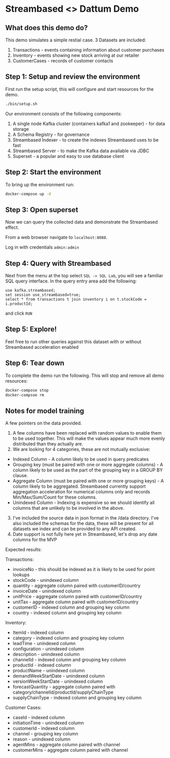 # Streambased <> Dattum Demo

## What does this demo do?

This demo simulates a simple restial case. 3 Datasets are included:

1. Transactions - events containing information about customer purchases
2. Inventory - events showing new stock arriving at our retailer
3. CustomerCases - records of customer contacts

## Step 1: Setup and review the environment

First run the setup script, this will configure and start resources for the demo.

```bash
./bin/setup.sh
```

Our environment consists of the following components:

1. A single node Kafka cluster (containers kafka1 and zookeeper) - for data storage
2. A Schema Registry - for governance
3. Streambased Indexer - to create the indexes Streambased uses to be fast
4. Streambased Server - to make the Kafka data available via JDBC
5. Superset - a popular and easy to use database client

## Step 2: Start the environment

To bring up the environment run:

```bash
docker-compose up -d
```

## Step 3: Open superset

Now we can query the collected data and demonstrate the Streambased effect. 

From a web browser navigate to `localhost:8088`.

Log in with credentials `admin:admin`

## Step 4: Query with Streambased

Next from the menu at the top select `SQL -> SQL Lab`, you will see a familiar SQL query interface. In the query entry 
area add the following:

```
use kafka.streambased;
set session use_streambased=true;
select * from transactions t join inventory i on t.stockCode = i.productId;
```

and click `RUN`

## Step 5: Explore!

Feel free to run other queries against this dataset with or without Streambased acceleration enabled

## Step 6: Tear down

To complete the demo run the following. This will stop and remove all demo resources:

```bash
docker-compose stop
docker-compsoe rm
```

## Notes for model training

A few pointers on the data provided. 

1. A few columns have been replaced with random values to enable them to be used together. 
   This will make the values appear much more evenly distributed than they actually are.
2. We are looking for 4 categories, these are not mutually exclusive:
  * Indexed Column - A column likely to be used in query predicates
  * Grouping key (must be paired with one or more aggregate columns) - A column likely to be used as the part of the grouping key in a GROUP BY clause.
  * Aggregate Column (must be paired with one or more grouping keys) - A column likely to be aggregated. Streambased currently support aggregation 
    acceleration for numerical columns only and records Min/Max/Sum/Count for these columns.
  * Unindexed Column - Indexing is expensive so we should identify all columns that are unlikely to
    be involved in the above.
3. I've included the source data in json format in the /data directory. I've also included the 
   schemas for the data, these will be present for all datasets we index and can be provided to any 
   API created.
4. Date support is not fully here yet in Streambased, let's drop any date columns for the MVP

Expected results:

Transactions:

* invoiceNo - this should be indexed as it is likely to be used for point lookups
* stockCode - unindexed column
* quantity - aggregate column paired with customerID/country
* invoiceDate -  unindexed column 
* unitPrice - aggregate column paired with customerID/country
* unitTax - aggregate column paired with customerID/country
* customerID - indexed column and grouping key column
* country - indexed column and grouping key column

Inventory:

* ItemId - indexed column
* category - indexed column and grouping key column
* leadTime - unindexed column
* configuration - unindexed column
* description - unindexed column
* channelId - indexed column and grouping key column
* productId - indexed column
* productName - unindexed column
* demandWeekStartDate - unindexed column
* versionWeekStartDate - unindexed column
* forecastQuantity - aggregate column paired with category/channelId/productId/supplyChainType
* supplyChainType - indexed column and grouping key column

Customer Cases:

* caseId - indexed column
* initiationTime - unindexed column
* customerId - indexed column
* channel - grouping key column
* reason - unindexed column
* agentMins - aggregate column paired with channel
* customerMins - aggregate column paired with channel